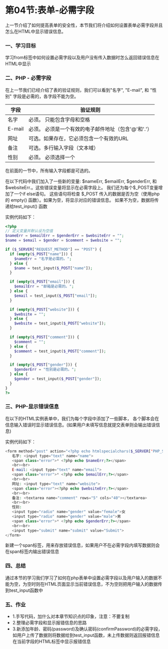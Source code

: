 # 第04节:表单-必需字段
上一节介绍了如何提高表单的安全性，本节我们将介绍如何设置表单必需字段并且怎么在HTML中显示错误信息。

### 一、学习目标
学习from标签中如何设置必需字段以及用户没有传入数据时怎么返回错误信息在HTML中显示

### 二、PHP - 必需字段
在上一节我们已经介绍了表的验证规则，我们可以看到"名字", "E-mail", 和 "性别" 字段是必需的，各字段不能为空。

| 字段        | 验证规则            |
| --------   | -----       |
| 名字        | 必须。 只能包含字母和空格       |
| E-mail        | 必须。 必须是一个有效的电子邮件地址（包含'@'和'.'）        |
| 网址        | 可选。如果存在，它必须包含一个有效的URL       |
| 备注        | 	可选。多行输入字段（文本域）      |
| 性别        | 必须。 必须选择一个       |

在前面的一节中，所有输入字段都是可选的。

在以下代码中我们加入了一些新的变量: \$nameErr, \$emailErr, \$genderErr, 和 \$websiteErr.。这些错误变量将显示在必需字段上。 我们还为每个\$_POST变量增加了一个if else语句。 这些语句将检查 $_POST 传入的数据是否为空（使用php的 empty() 函数）。如果为空，将显示对应的错误信息。 如果不为空，数据将传递给test_input() 函数

实例代码如下：

``` php
<?php
// 定义变量并默认设为空值
$nameErr = $emailErr = $genderErr = $websiteErr = "";
$name = $email = $gender = $comment = $website = "";

if ($_SERVER["REQUEST_METHOD"] == "POST") {
  if (empty($_POST["name"])) {
    $nameErr = "名字是必需的。";
  } else {
    $name = test_input($_POST["name"]);
  }

  if (empty($_POST["email"])) {
    $emailErr = "邮箱是必需的。";
  } else {
    $email = test_input($_POST["email"]);
  }

  if (empty($_POST["website"])) {
    $website = "";
  } else {
    $website = test_input($_POST["website"]);
  }

  if (empty($_POST["comment"])) {
    $comment = "";
  } else {
    $comment = test_input($_POST["comment"]);
  }

  if (empty($_POST["gender"])) {
    $genderErr = "性别是必需的。";
  } else {
    $gender = test_input($_POST["gender"]);
  }
}
?>
```

### 三、PHP-显示错误信息

在以下的HTML实例表单中，我们为每个字段中添加了一些脚本， 各个脚本会在信息输入错误时显示错误信息。(如果用户未填写信息就提交表单则会输出错误信息)

实例代码如下：

``` php
<form method="post" action="<?php echo htmlspecialchars($_SERVER['PHP_SELF']);?>"> 
   名字: <input type="text" name="name">
   <span class="error">* <?php echo $nameErr;?></span>
   <br><br>
   E-mail: <input type="text" name="email">
   <span class="error">* <?php echo $emailErr;?></span>
   <br><br>
   网址: <input type="text" name="website">
   <span class="error"><?php echo $websiteErr;?></span>
   <br><br>
   备注: <textarea name="comment" rows="5" cols="40"></textarea>
   <br><br>
   性别:
   <input type="radio" name="gender" value="female">女
   <input type="radio" name="gender" value="male">男
   <span class="error">* <?php echo $genderErr;?></span>
   <br><br>
   <input type="submit" name="submit" value="Submit"> 
</form>
```

新建一个span标签，用来存放错误信息，如果用户不在必需字段内填写数据则会在span标签内输出错误信息

### 四、总结

通过本节的学习我们学习了如何在php表单中设置必需字段以及用户输入的数据不能为空，为空时则在HTML页面显示当前错误信息，不为空则把用户输入的数据传到test_input函数中

### 五、作业
* 1.手写代码，加什么对本章节知识点的印象，注意：不要复制
* 2.整理必需字段和显示报错信息的思路
* 3.新添加年龄、密码(password)及确认密码(confirmPassword)的必需字段，如用户上传了数据则将数据给到test_input函数，未上传数据则返回报错信息在当前字段的HTML标签中显示报错信息